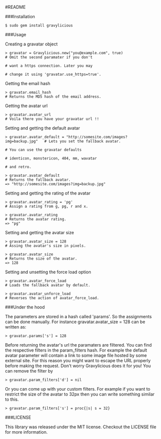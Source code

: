 #README

###Installation

    $ sudo gem install gravylicious

###Usage

Creating a gravatar object

    > gravatar = Gravylicious.new("you@example.com", true)                    # Omit the second paramater if you don't 
                                                                              # want a https connection. Later you may
                                                                              # change it using 'gravatar.use_https=true'.

Getting the email hash

    > gravatar.email_hash                                                     # Returns the MD5 hash of the email address.

Getting the avatar url

    > gravatar.avatar_url                                                     # Voila there you have your gravatar url !!

Setting and getting the default avatar

    > gravatar.avatar_default = "http://somesite.com/images?img=backup.jpg"   # Lets you set the fallback avatar.
                                                                              # You can use the gravatar defaults
                                                                              # identicon, monstericon, 404, mm, wavatar
                                                                              # and retro.

    > gravatar.avatar_default                                                 # Returns the fallback avatar.
    => "http://somesite.com/images?img=backup.jpg"

Setting and getting the rating of the avatar

    > gravatar.avatar_rating = 'pg'                                           # Assign a rating from g, pg, r and x.
 
    > gravatar.avatar_rating                                                  # Returns the avatar rating.
    => "pg"
 
Setting and getting the avatar size

    > gravatar.avatar_size = 128                                              # Assing the avatar's size in pixels.

    > gravatar.avatar_size                                                    # Returns the size of the avatar.
    => 128

Setting and unsetting the force load option

    > gravatar.avatar_force_load                                              # Loads the fallback avatar by default.

    > gravatar.avatar_unforce_load                                            # Reverses the action of avatar_force_load.

###Under the hood

The parameters are stored in a hash called 'params'. So the assignments can be done manually. 
For instance gravatar.avatar\_size = 128 can be written as:

    > gravatar.params['s'] = 128

  Before returning the avatar's url the paramaters are filtered. You can find the respective filters in
  the param\_filters hash. For example the default avatar parameter will contain a link to some image file 
  hosted by some external site. For this reason you might want to escape the URL properly before making the
  request. Don't worry Gravylicious does it for you! You can remove the filter by

    > gravatar.param_filters['d'] = nil

  Or you can come up with your custom filters. For example if you want to restrict the size of the avatar
  to 32px then you can write something similar to this.

    > gravatar.param_filters['s'] = proc{|s| s = 32}

###LICENSE

  This library was released under the MIT license. Checkout the LICENSE file for more information.
